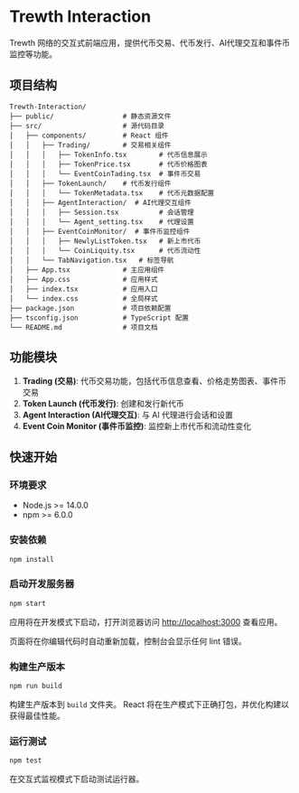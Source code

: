 # Trewth Interaction

Trewth 网络的交互式前端应用，提供代币交易、代币发行、AI代理交互和事件币监控等功能。

## 项目结构

```
Trewth-Interaction/
├── public/                 # 静态资源文件
├── src/                    # 源代码目录
│   ├── components/         # React 组件
│   │   ├── Trading/        # 交易相关组件
│   │   │   ├── TokenInfo.tsx        # 代币信息展示
│   │   │   ├── TokenPrice.tsx       # 代币价格图表
│   │   │   └── EventCoinTading.tsx  # 事件币交易
│   │   ├── TokenLaunch/    # 代币发行组件
│   │   │   └── TokenMetadata.tsx    # 代币元数据配置
│   │   ├── AgentInteraction/  # AI代理交互组件
│   │   │   ├── Session.tsx          # 会话管理
│   │   │   └── Agent_setting.tsx    # 代理设置
│   │   ├── EventCoinMonitor/  # 事件币监控组件
│   │   │   ├── NewlyListToken.tsx   # 新上市代币
│   │   │   └── CoinLiquity.tsx      # 代币流动性
│   │   └── TabNavigation.tsx   # 标签导航
│   ├── App.tsx             # 主应用组件
│   ├── App.css             # 应用样式
│   ├── index.tsx           # 应用入口
│   └── index.css           # 全局样式
├── package.json            # 项目依赖配置
├── tsconfig.json           # TypeScript 配置
└── README.md               # 项目文档

```
## 功能模块

1. **Trading (交易)**: 代币交易功能，包括代币信息查看、价格走势图表、事件币交易
2. **Token Launch (代币发行)**: 创建和发行新代币
3. **Agent Interaction (AI代理交互)**: 与 AI 代理进行会话和设置
4. **Event Coin Monitor (事件币监控)**: 监控新上市代币和流动性变化

## 快速开始

### 环境要求

- Node.js >= 14.0.0
- npm >= 6.0.0

### 安装依赖

```bash
npm install
```

### 启动开发服务器

```bash
npm start
```

应用将在开发模式下启动，打开浏览器访问 [http://localhost:3000](http://localhost:3000) 查看应用。

页面将在你编辑代码时自动重新加载，控制台会显示任何 lint 错误。

### 构建生产版本

```bash
npm run build
```

构建生产版本到 `build` 文件夹。
React 将在生产模式下正确打包，并优化构建以获得最佳性能。

### 运行测试

```bash
npm test
```

在交互式监视模式下启动测试运行器。
